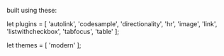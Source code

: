 

built using these:

let plugins = [ 'autolink', 'codesample', 'directionality', 'hr', 'image', 'link', 'listwithcheckbox', 'tabfocus', 'table' ];

let themes = [ 'modern' ];
